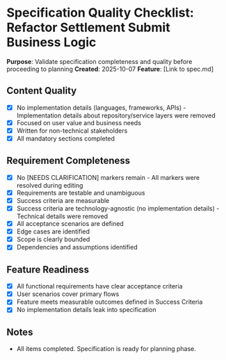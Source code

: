 # Specification Quality Checklist: Refactor Settlement Submit Business Logic

**Purpose**: Validate specification completeness and quality before proceeding to planning
**Created**: 2025-10-07
**Feature**: [Link to spec.md]

## Content Quality

- [x] No implementation details (languages, frameworks, APIs) - Implementation details about repository/service layers were removed
- [x] Focused on user value and business needs
- [x] Written for non-technical stakeholders
- [x] All mandatory sections completed

## Requirement Completeness

- [x] No [NEEDS CLARIFICATION] markers remain - All markers were resolved during editing
- [x] Requirements are testable and unambiguous
- [x] Success criteria are measurable
- [x] Success criteria are technology-agnostic (no implementation details) - Technical details were removed
- [x] All acceptance scenarios are defined
- [x] Edge cases are identified
- [x] Scope is clearly bounded
- [x] Dependencies and assumptions identified

## Feature Readiness

- [x] All functional requirements have clear acceptance criteria
- [x] User scenarios cover primary flows
- [x] Feature meets measurable outcomes defined in Success Criteria
- [x] No implementation details leak into specification

## Notes

- All items completed. Specification is ready for planning phase.